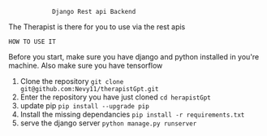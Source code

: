                 Django Rest api Backend

The Therapist is there for you to use via the rest apis

    HOW TO USE IT
  Before you start, make sure you have django and python installed in you're machine. 
  Also make sure you have tensorflow 
1. Clone the repository `git clone git@github.com:Nevy11/therapistGpt.git`
2. Enter the repository you have just cloned `cd herapistGpt`
3. update pip `pip install --upgrade pip`
4. Install the missing dependancies `pip install -r requirements.txt`
5. serve the django server `python manage.py runserver`
